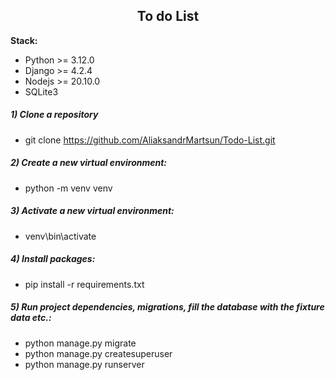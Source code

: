 <h2 align="center">To do List</h2>

**Stack:**

- Python >= 3.12.0
- Django >= 4.2.4
- Nodejs >= 20.10.0
- SQLite3

##### 1) Clone a repository
- git clone https://github.com/AliaksandrMartsun/Todo-List.git
##### 2) Create a new virtual environment:
- python -m venv venv
##### 3) Activate a new virtual environment:
- venv\bin\activate
##### 4) Install packages:
- pip install -r requirements.txt
##### 5) Run project dependencies, migrations, fill the database with the fixture data etc.:
- python manage.py migrate
- python manage.py createsuperuser
- python manage.py runserver
